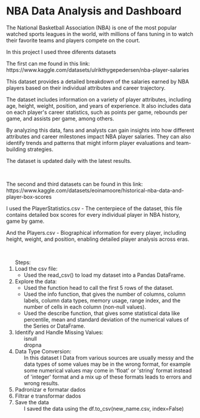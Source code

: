 <H1>NBA Data Analysis and Dashboard</H1>

<p>The National Basketball Association (NBA) is one of the most popular watched sports leagues in the world, with millions of fans tuning in to watch their favorite teams and players compete on the court. </p>

<p>In this project I used three diferents datasets</p>
<p>The first can me found in this link: https://www.kaggle.com/datasets/ulrikthygepedersen/nba-player-salaries</p>
<p>This dataset provides a detailed breakdown of the salaries earned by NBA players based on their individual attributes and career trajectory.</p>
<p>The dataset includes information on a variety of player attributes, including age, height, weight, position, and years of experience. It also includes data on each player's career statistics, such as points per game, rebounds per game, and assists per game, among others.</p>
<p>By analyzing this data, fans and analysts can gain insights into how different attributes and career milestones impact NBA player salaries. They can also identify trends and patterns that might inform player evaluations and team-building strategies.</p>
<p>The dataset is updated daily with the latest results. </p> </br>

<p>The second and third datasets can be found in this link: https://www.kaggle.com/datasets/eoinamoore/historical-nba-data-and-player-box-scores</p>
<p>I used the PlayerStatistics.csv - The centerpiece of the dataset, this file contains detailed box scores for every individual player in NBA history, game by game.</p>
<p>And the Players.csv - Biographical information for every player, including height, weight, and position, enabling detailed player analysis across eras.</p></br>

<ol> Steps:

  <li> Load the csv file:
    <ul>
      <li>Used the read_csv() to load my dataset into a Pandas DataFrame.</li>
    </ul>
  </li>

  <li>Explore the data:
    <ul>
      <li>Used the function head to call the first 5 rows of the dataset. </li>
      <li>Used the info function, that gives the number of columns, column labels, column data types, memory usage, range index, and the number of cells in each column (non-null values).</li>
      <li>Used the describe function, that gives some statistical data like percentile, mean and standard deviation of the numerical values of the Series or DataFrame.</li>
    </ul>
  </li>

  <li>Identify and Handle Missing Values:
    <ul>isnull</ul>
    <ul>dropna</ul>

  </li>

  <li>Data Type Conversion:
    <ul>In this dataset I Data from various sources are usually messy and the data types of some values may be in the wrong format, for example some numerical values may come in 'float' or 'string' format instead of 'integer' format and a mix up of these formats leads to errors and wrong results. </ul>
  </li>

  <li>Padronizar e formatar dados</li>

  <li>Filtrar e transformar dados</li>

  <li>Save the data
    <ul>I saved the data using the df.to_csv(new_name.csv, index=False)</ul>
  </li>
</ol>
